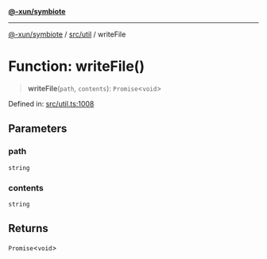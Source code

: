 [**@-xun/symbiote**](../../../README.md)

***

[@-xun/symbiote](../../../README.md) / [src/util](../README.md) / writeFile

# Function: writeFile()

> **writeFile**(`path`, `contents`): `Promise`\<`void`\>

Defined in: [src/util.ts:1008](https://github.com/Xunnamius/symbiote/blob/dddfc44396c55ebfc704f8d576edac2868fe28cc/src/util.ts#L1008)

## Parameters

### path

`string`

### contents

`string`

## Returns

`Promise`\<`void`\>
